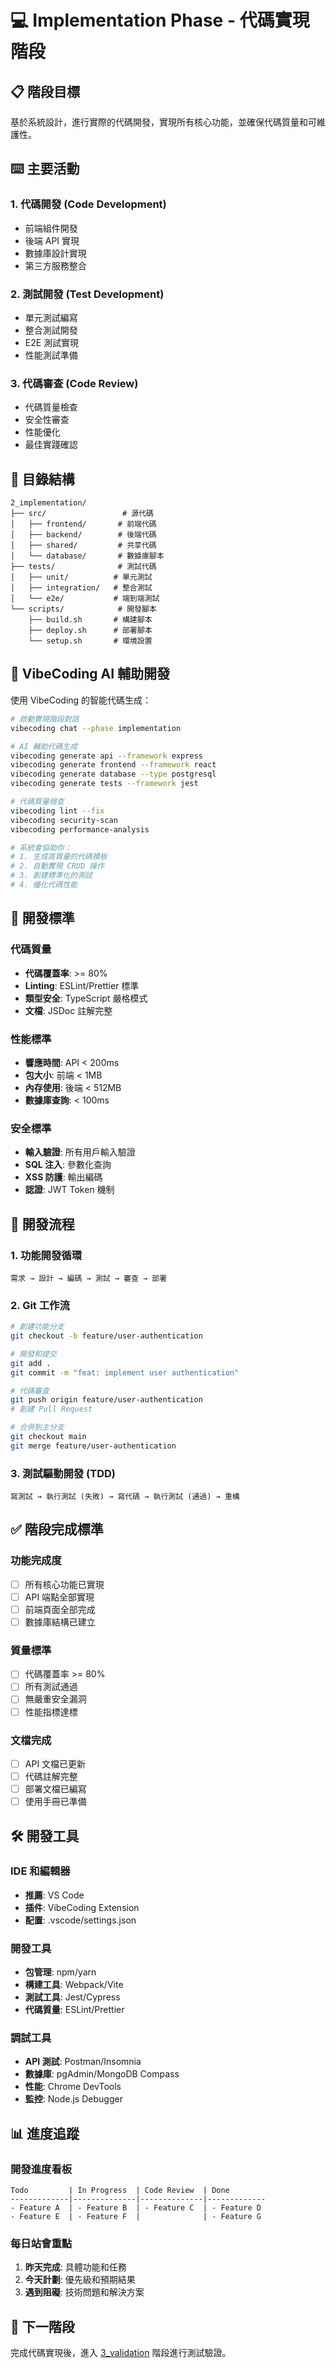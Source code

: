 # 💻 Implementation Phase - 代碼實現階段

## 📋 階段目標

基於系統設計，進行實際的代碼開發，實現所有核心功能，並確保代碼質量和可維護性。

## ⌨️ 主要活動

### 1. 代碼開發 (Code Development)
- 前端組件開發
- 後端 API 實現
- 數據庫設計實現
- 第三方服務整合

### 2. 測試開發 (Test Development)
- 單元測試編寫
- 整合測試開發
- E2E 測試實現
- 性能測試準備

### 3. 代碼審查 (Code Review)
- 代碼質量檢查
- 安全性審查
- 性能優化
- 最佳實踐確認

## 📁 目錄結構

```
2_implementation/
├── src/                 # 源代碼
│   ├── frontend/       # 前端代碼
│   ├── backend/        # 後端代碼
│   ├── shared/         # 共享代碼
│   └── database/       # 數據庫腳本
├── tests/              # 測試代碼
│   ├── unit/          # 單元測試
│   ├── integration/   # 整合測試
│   └── e2e/           # 端到端測試
└── scripts/            # 開發腳本
    ├── build.sh       # 構建腳本
    ├── deploy.sh      # 部署腳本
    └── setup.sh       # 環境設置
```

## 🚀 VibeCoding AI 輔助開發

使用 VibeCoding 的智能代碼生成：

```bash
# 啟動實現階段對話
vibecoding chat --phase implementation

# AI 輔助代碼生成
vibecoding generate api --framework express
vibecoding generate frontend --framework react
vibecoding generate database --type postgresql
vibecoding generate tests --framework jest

# 代碼質量檢查
vibecoding lint --fix
vibecoding security-scan
vibecoding performance-analysis

# 系統會協助你：
# 1. 生成高質量的代碼模板
# 2. 自動實現 CRUD 操作
# 3. 創建標準化的測試
# 4. 優化代碼性能
```

## 🎯 開發標準

### 代碼質量
- **代碼覆蓋率**: >= 80%
- **Linting**: ESLint/Prettier 標準
- **類型安全**: TypeScript 嚴格模式
- **文檔**: JSDoc 註解完整

### 性能標準
- **響應時間**: API < 200ms
- **包大小**: 前端 < 1MB
- **內存使用**: 後端 < 512MB
- **數據庫查詢**: < 100ms

### 安全標準
- **輸入驗證**: 所有用戶輸入驗證
- **SQL 注入**: 參數化查詢
- **XSS 防護**: 輸出編碼
- **認證**: JWT Token 機制

## 📝 開發流程

### 1. 功能開發循環
```
需求 → 設計 → 編碼 → 測試 → 審查 → 部署
```

### 2. Git 工作流
```bash
# 創建功能分支
git checkout -b feature/user-authentication

# 開發和提交
git add .
git commit -m "feat: implement user authentication"

# 代碼審查
git push origin feature/user-authentication
# 創建 Pull Request

# 合併到主分支
git checkout main
git merge feature/user-authentication
```

### 3. 測試驅動開發 (TDD)
```
寫測試 → 執行測試 (失敗) → 寫代碼 → 執行測試 (通過) → 重構
```

## ✅ 階段完成標準

### 功能完成度
- [ ] 所有核心功能已實現
- [ ] API 端點全部實現
- [ ] 前端頁面全部完成
- [ ] 數據庫結構已建立

### 質量標準
- [ ] 代碼覆蓋率 >= 80%
- [ ] 所有測試通過
- [ ] 無嚴重安全漏洞
- [ ] 性能指標達標

### 文檔完成
- [ ] API 文檔已更新
- [ ] 代碼註解完整
- [ ] 部署文檔已編寫
- [ ] 使用手冊已準備

## 🛠️ 開發工具

### IDE 和編輯器
- **推薦**: VS Code
- **插件**: VibeCoding Extension
- **配置**: .vscode/settings.json

### 開發工具
- **包管理**: npm/yarn
- **構建工具**: Webpack/Vite
- **測試工具**: Jest/Cypress
- **代碼質量**: ESLint/Prettier

### 調試工具
- **API 測試**: Postman/Insomnia
- **數據庫**: pgAdmin/MongoDB Compass
- **性能**: Chrome DevTools
- **監控**: Node.js Debugger

## 📊 進度追蹤

### 開發進度看板
```
Todo         | In Progress  | Code Review  | Done
-------------|--------------|--------------|-------------
- Feature A  | - Feature B  | - Feature C  | - Feature D
- Feature E  | - Feature F  |              | - Feature G
```

### 每日站會重點
1. **昨天完成**: 具體功能和任務
2. **今天計劃**: 優先級和預期結果
3. **遇到阻礙**: 技術問題和解決方案

## 🔄 下一階段

完成代碼實現後，進入 [3_validation](../3_validation/README.md) 階段進行測試驗證。 